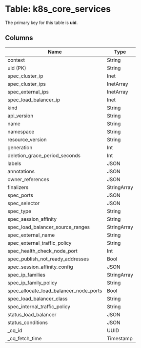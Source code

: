 # Table: k8s_core_services


The primary key for this table is **uid**.


## Columns
| Name          | Type          |
| ------------- | ------------- |
|context|String|
|uid (PK)|String|
|spec_cluster_ip|Inet|
|spec_cluster_ips|InetArray|
|spec_external_ips|InetArray|
|spec_load_balancer_ip|Inet|
|kind|String|
|api_version|String|
|name|String|
|namespace|String|
|resource_version|String|
|generation|Int|
|deletion_grace_period_seconds|Int|
|labels|JSON|
|annotations|JSON|
|owner_references|JSON|
|finalizers|StringArray|
|spec_ports|JSON|
|spec_selector|JSON|
|spec_type|String|
|spec_session_affinity|String|
|spec_load_balancer_source_ranges|StringArray|
|spec_external_name|String|
|spec_external_traffic_policy|String|
|spec_health_check_node_port|Int|
|spec_publish_not_ready_addresses|Bool|
|spec_session_affinity_config|JSON|
|spec_ip_families|StringArray|
|spec_ip_family_policy|String|
|spec_allocate_load_balancer_node_ports|Bool|
|spec_load_balancer_class|String|
|spec_internal_traffic_policy|String|
|status_load_balancer|JSON|
|status_conditions|JSON|
|_cq_id|UUID|
|_cq_fetch_time|Timestamp|